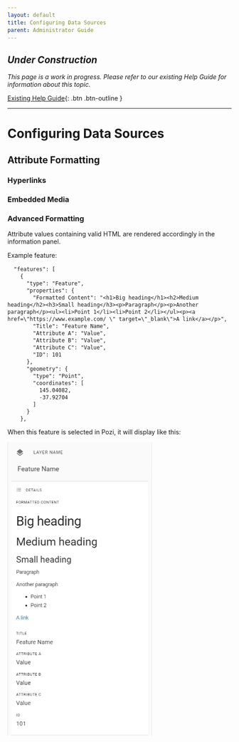 ```yaml
---
layout: default
title: Configuring Data Sources
parent: Administrator Guide
---
```


## *Under Construction*

*This page is a work in progress. Please refer to our existing Help Guide for information about this topic.*

[Existing Help Guide](https://help.pozi.com/search?query=configuring+data+sources){: .btn .btn-outline }

---

# Configuring Data Sources

## Attribute Formatting

### Hyperlinks

### Embedded Media

### Advanced Formatting

Attribute values containing valid HTML are rendered accordingly in the information panel.

Example feature:

```
  "features": [
    {
      "type": "Feature",
      "properties": {
        "Formatted Content": "<h1>Big heading</h1><h2>Medium heading</h2><h3>Small heading</h3><p>Paragraph</p><p>Another paragraph</p><ul><li>Point 1</li><li>Point 2</li></ul><p><a href=\"https://www.example.com/ \" target=\"_blank\">A link</a></p>",
        "Title": "Feature Name",
        "Attribute A": "Value",
        "Attribute B": "Value",
        "Attribute C": "Value",
        "ID": 101
      },
      "geometry": {
        "type": "Point",
        "coordinates": [
          145.04082,
          -37.92704
        ]
      }
    },
```

When this feature is selected in Pozi, it will display like this:

<img src="img/info-panel.png" alt="Screenshot of Info Panel" style="zoom:65%;" />
